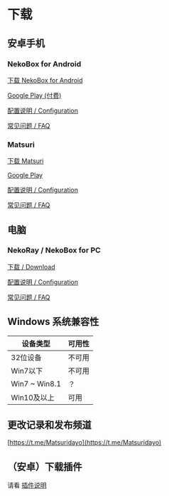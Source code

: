 # 下载

## 安卓手机

### NekoBox for Android

[下载 NekoBox for Android](https://github.com/MatsuriDayo/NekoBoxForAndroid/releases)

[Google Play (付费)](https://play.google.com/store/apps/details?id=moe.nb4a)

[配置说明 / Configuration](/nb4a-configuration/)

[常见问题 / FAQ](/nb4a-faq/)

### Matsuri

[下载 Matsuri](https://github.com/MatsuriDayo/Matsuri/releases)

[Google Play](https://play.google.com/store/apps/details?id=moe.matsuri.lite)

[配置说明 / Configuration](/m-configuration/)

[常见问题 / FAQ](/m-faq/)

## 电脑

### NekoRay / NekoBox for PC

[下载 / Download](https://github.com/MatsuriDayo/nekoray/releases)

[配置说明 / Configuration](/n-configuration/)

[常见问题 / FAQ](/n-faq/)

## Windows 系统兼容性

| 设备类型 | 可用性 |
|----|----|
|32位设备|不可用|
|Win7以下|不可用|
|Win7 ~ Win8.1|？|
|Win10及以上|可用|

## 更改记录和发布频道

[https://t.me/Matsuridayo](https://t.me/Matsuridayo)

## （安卓）下载插件

请看 [插件说明](/m-plugin/)
